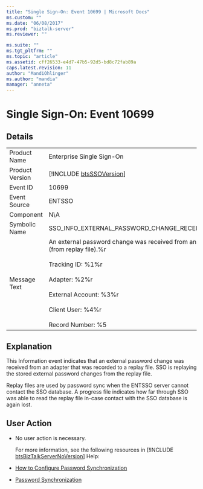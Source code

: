 ```yaml
---
title: "Single Sign-On: Event 10699 | Microsoft Docs"
ms.custom: ""
ms.date: "06/08/2017"
ms.prod: "biztalk-server"
ms.reviewer: ""

ms.suite: ""
ms.tgt_pltfrm: ""
ms.topic: "article"
ms.assetid: cff26533-e4d7-47b5-92d5-bd8c72fab89a
caps.latest.revision: 11
author: "MandiOhlinger"
ms.author: "mandia"
manager: "anneta"
---
```

# Single Sign-On: Event 10699
## Details  

|                 |                                                                                                                                                                                                                                       |
|-----------------|---------------------------------------------------------------------------------------------------------------------------------------------------------------------------------------------------------------------------------------|
|  Product Name   |                                                                                                       Enterprise Single Sign-On                                                                                                       |
| Product Version |                                                                                      [!INCLUDE [btsSSOVersion](../includes/btsssoversion-md.md)]                                                                                      |
|    Event ID     |                                                                                                                 10699                                                                                                                 |
|  Event Source   |                                                                                                                ENTSSO                                                                                                                 |
|    Component    |                                                                                                                  N\A                                                                                                                  |
|  Symbolic Name  |                                                                                           SSO_INFO_EXTERNAL_PASSWORD_CHANGE_RECEIVED_REPLAY                                                                                           |
|  Message Text   | An external password change was received from an adapter (from replay file).%r<br /><br /> Tracking ID: %1%r<br /><br /> Adapter: %2%r<br /><br /> External Account: %3%r<br /><br /> Client User: %4%r<br /><br /> Record Number: %5 |

## Explanation  
 This Information event indicates that an external password change was received from an adapter that was recorded to a replay file. SSO is replaying the stored external password changes from the replay file.  

 Replay files are used by password sync when the ENTSSO server cannot contact the SSO database. A progress file indicates how far through SSO was able to read the replay file in-case contact with the SSO database is again lost.  

## User Action  

- No user action is necessary.  

  For more information, see the following resources in [!INCLUDE [btsBizTalkServerNoVersion](../includes/btsbiztalkservernoversion-md.md)] Help:  

- [How to Configure Password Synchronization](../core/how-to-configure-password-synchronization.md)  

- [Password Synchronization](../core/password-synchronization2.md)
